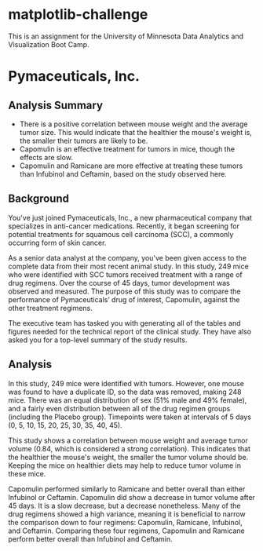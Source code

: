 # matplotlib-challenge

This is an assignment for the University of Minnesota Data Analytics and Visualization Boot Camp.

# Pymaceuticals, Inc.

## Analysis Summary
- There is a positive correlation between mouse weight and the average tumor size. This would indicate that the healthier the mouse's weight is, the smaller their tumors are likely to be.
- Capomulin is an effective treatment for tumors in mice, though the effects are slow.
- Capomulin and Ramicane are more effective at treating these tumors than Infubinol and Ceftamin, based on the study observed here.

## Background

You've just joined Pymaceuticals, Inc., a new pharmaceutical company that specializes in anti-cancer medications. Recently, it began screening for potential treatments for squamous cell carcinoma (SCC), a commonly occurring form of skin cancer.

As a senior data analyst at the company, you've been given access to the complete data from their most recent animal study. In this study, 249 mice who were identified with SCC tumors received treatment with a range of drug regimens. Over the course of 45 days, tumor development was observed and measured. The purpose of this study was to compare the performance of Pymaceuticals’ drug of interest, Capomulin, against the other treatment regimens.

The executive team has tasked you with generating all of the tables and figures needed for the technical report of the clinical study. They have also asked you for a top-level summary of the study results.

## Analysis

In this study, 249 mice were identified with tumors. However, one mouse was found to have a duplicate ID, so the data was removed, making 248 mice. There was an equal distribution of sex (51% male and 49% female), and a fairly even distribution between all of the drug regimen groups (including the Placebo group). Timepoints were taken at intervals of 5 days (0, 5, 10, 15, 20, 25, 30, 35, 40, 45). 

This study shows a correlation between mouse weight and average tumor volume (0.84, which is considered a strong correlation). This indicates that the healthier the mouse's weight, the smaller the tumor volume should be. Keeping the mice on healthier diets may help to reduce tumor volume in these mice.

Capomulin performed similarly to Ramicane and better overall than either Infubinol or Ceftamin. Capomulin did show a decrease in tumor volume after 45 days. It is a slow decrease, but a decrease nonetheless. Many of the drug regimens showed a high variance, meaning it is beneficial to narrow the comparison down to four regimens: Capomulin, Ramicane, Infubinol, and Ceftamin. Comparing these four regimens, Capomulin and Ramicane perform better overall than Infubinol and Ceftamin.